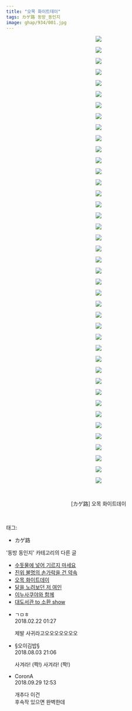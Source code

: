 ```yaml
---
title: "오목 화이트데이"
tags: カゲ路 동방_동인지
image: ghap/934/001.jpg
---
```

<div class="article">
<p style="text-align: center; clear: none; float: none;"><img src="{{ site.nasurl }}/ghap/934/001.jpg"/></p>
<p style="text-align: center; clear: none; float: none;"><img src="{{ site.nasurl }}/ghap/934/002.jpg"/></p>
<p style="text-align: center; clear: none; float: none;"><img src="{{ site.nasurl }}/ghap/934/003.jpg"/></p>
<p style="text-align: center; clear: none; float: none;"><img src="{{ site.nasurl }}/ghap/934/004.jpg"/></p>
<p style="text-align: center; clear: none; float: none;"><img src="{{ site.nasurl }}/ghap/934/005.jpg"/></p>
<p style="text-align: center; clear: none; float: none;"><img src="{{ site.nasurl }}/ghap/934/006.jpg"/></p>
<p style="text-align: center; clear: none; float: none;"><img src="{{ site.nasurl }}/ghap/934/007.jpg"/></p>
<p style="text-align: center; clear: none; float: none;"><img src="{{ site.nasurl }}/ghap/934/008.jpg"/></p>
<p style="text-align: center; clear: none; float: none;"><img src="{{ site.nasurl }}/ghap/934/009.jpg"/></p>
<p style="text-align: center; clear: none; float: none;"><img src="{{ site.nasurl }}/ghap/934/010.jpg"/></p>
<p style="text-align: center; clear: none; float: none;"><img src="{{ site.nasurl }}/ghap/934/011.jpg"/></p>
<p style="text-align: center; clear: none; float: none;"><img src="{{ site.nasurl }}/ghap/934/012.jpg"/></p>
<p style="text-align: center; clear: none; float: none;"><img src="{{ site.nasurl }}/ghap/934/013.jpg"/></p>
<p style="text-align: center; clear: none; float: none;"><img src="{{ site.nasurl }}/ghap/934/014.jpg"/></p>
<p style="text-align: center; clear: none; float: none;"><img src="{{ site.nasurl }}/ghap/934/015.jpg"/></p>
<p style="text-align: center; clear: none; float: none;"><img src="{{ site.nasurl }}/ghap/934/016.jpg"/></p>
<p style="text-align: center; clear: none; float: none;"><img src="{{ site.nasurl }}/ghap/934/017.jpg"/></p>
<p style="text-align: center; clear: none; float: none;"><img src="{{ site.nasurl }}/ghap/934/018.jpg"/></p>
<p style="text-align: center; clear: none; float: none;"><img src="{{ site.nasurl }}/ghap/934/019.jpg"/></p>
<p style="text-align: center; clear: none; float: none;"><img src="{{ site.nasurl }}/ghap/934/020.jpg"/></p>
<p style="text-align: center; clear: none; float: none;"><img src="{{ site.nasurl }}/ghap/934/021.jpg"/></p>
<p style="text-align: center; clear: none; float: none;"><img src="{{ site.nasurl }}/ghap/934/022.jpg"/></p>
<p style="text-align: center; clear: none; float: none;"><img src="{{ site.nasurl }}/ghap/934/023.jpg"/></p>
<p style="text-align: center; clear: none; float: none;"><img src="{{ site.nasurl }}/ghap/934/024.jpg"/></p>
<p style="text-align: center; clear: none; float: none;"><img src="{{ site.nasurl }}/ghap/934/025.jpg"/></p>
<p style="text-align: center; clear: none; float: none;"><img src="{{ site.nasurl }}/ghap/934/026.jpg"/></p>
<p style="text-align: center; clear: none; float: none;"><img src="{{ site.nasurl }}/ghap/934/027.jpg"/></p>
<p style="text-align: center; clear: none; float: none;"><img src="{{ site.nasurl }}/ghap/934/028.jpg"/></p>
<p style="text-align: center; clear: none; float: none;"><img src="{{ site.nasurl }}/ghap/934/029.jpg"/></p>
<p style="text-align: center; clear: none; float: none;"><img src="{{ site.nasurl }}/ghap/934/030.jpg"/></p>
<p style="text-align: center; clear: none; float: none;"><img src="{{ site.nasurl }}/ghap/934/031.jpg"/></p>
<p style="text-align: center; clear: none; float: none;"><img src="{{ site.nasurl }}/ghap/934/032.jpg"/></p>
<p style="text-align: center; clear: none; float: none;"><img src="{{ site.nasurl }}/ghap/934/033.jpg"/></p>
<p style="text-align: center; clear: none; float: none;"><img src="{{ site.nasurl }}/ghap/934/034.jpg"/></p>
<p style="text-align: center; clear: none; float: none;"><img src="{{ site.nasurl }}/ghap/934/035.jpg"/></p>
<p style="text-align: center; clear: none; float: none;"><img src="{{ site.nasurl }}/ghap/934/036.jpg"/></p>
<p style="text-align: center; clear: none; float: none;"><img src="{{ site.nasurl }}/ghap/934/037.jpg"/></p>
<p style="text-align: center; clear: none; float: none;"><img src="{{ site.nasurl }}/ghap/934/038.jpg"/></p>
<p style="text-align: center; clear: none; float: none;"><img src="{{ site.nasurl }}/ghap/934/039.jpg"/></p>
<p style="text-align: center; clear: none; float: none;"><img src="{{ site.nasurl }}/ghap/934/040.jpg"/></p>
<p style="text-align: center; clear: none; float: none;"><img src="{{ site.nasurl }}/ghap/934/041.jpg"/></p>
<p style="text-align: center; clear: none; float: none;"><br/></p>
<p style="text-align: center; clear: none; float: none;">[カゲ路] 오목 화이트데이</p>
<p><br/></p>
</div><div class="tagTrail">
<p>태그: </p>
<ul>
<li>カゲ路</li>
</ul>
</div><div class="another">
<p>'동방 동인지' 카테고리의 다른 글</p>
<ul>
<li><a href="/2016-07-19-ghap_937">수돗물에 넣어 기르지 마세요</a></li>
<li><a href="/2016-07-19-ghap_935">진위 불명의 손가락을 건 약속</a></li>
<li><a href="/2016-07-19-ghap_934">오목 화이트데이</a></li>
<li><a href="/2016-07-19-ghap_933">달을 노려보던 저 여인</a></li>
<li><a href="/2016-07-19-ghap_932">이누사쿠야와 함께</a></li>
<li><a href="/2016-07-19-ghap_931">대도서관 to 소환 show</a></li>
</ul>
</div><div class="cb_module cb_fluid">
<div class="cb_wrt cb_profile">
<div class="comment">
<ul>
<li class="cb_thumb_off" id="comment15203962">
<div class="cb_comment_area">
<div class="cb_info_area">
<div class="cb_section">
<span class="cb_nick_name">ㄱㅁㅎ</span>
</div>
<div class="cb_section">
<span class="cb_date">2018.02.22 01:27 </span>
</div>
</div>
<div class="cb_dsc_comment">
<p class="cb_dsc">
											제발 사귀라고오오오오오오오
										</p>
</div>
</div></li>
<li class="cb_thumb_off" id="comment15300134">
<div class="cb_comment_area">
<div class="cb_info_area">
<div class="cb_section">
<span class="cb_nick_name">§오이김밥§</span>
</div>
<div class="cb_section">
<span class="cb_date">2018.08.03 21:06 </span>
</div>
</div>
<div class="cb_dsc_comment">
<p class="cb_dsc">
											사겨라! (짝!) 사겨라! (짝!)
										</p>
</div>
</div></li>
<li class="cb_thumb_off" id="comment15341609">
<div class="cb_comment_area">
<div class="cb_info_area">
<div class="cb_section">
<span class="cb_nick_name">CoronA</span>
</div>
<div class="cb_section">
<span class="cb_date">2018.09.29 12:53 </span>
</div>
</div>
<div class="cb_dsc_comment">
<p class="cb_dsc">
											개추다 이건<br/>
후속작 있으면 완벽한데
										</p>
</div>
</div></li>
</ul>
</div>
</div><!-- commentList close -->
</div>